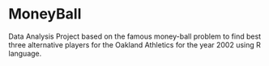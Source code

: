 # MoneyBall
Data Analysis Project based on the famous money-ball problem to find best three alternative players for the Oakland Athletics for the year 2002 using R language.
